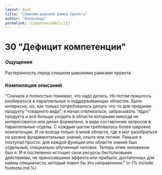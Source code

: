 ```yaml
---
layout: post
title: "Слишком широкие рамки проекта"
author: "Александр"
permalink: /CompetenceDeficit/
---
```


# 30 "Дефицит компетенции"

### Ощущения
Растерянность перед слишком широкими рамками проекта

### Компиляция описаний
"Сначала я полностью понимал, что надо делать. Но потом пришлось разбираться в параллельных и поддерживающих областях. Было интересно, но, как только потребовалось делать что-то для придания продукту "товарного вида", я начал отвлекаться, забрасывать "ядро" продукта и всё больше уходить в области которыми никогда не интересовался или делал формально, в виде составления запросов в параллельные отделы. С каждым шагом требовалось более широкие компетенции. И не всегда только в моей области, где я мог разобраться на уровне фундаментальных знаний, опыта или логики. Раньше я поступал просто: для каждой функции или области знаний был отдельный, специально обученный человек. Теперь этим человеком был я. И я постепенно истощил свои ресурсы бестолковыми действиями, не приносившими эффекта или прибыли, достаточных для найма специалиста, который повел бы это направление." 
\n {% include footnote.md %}
